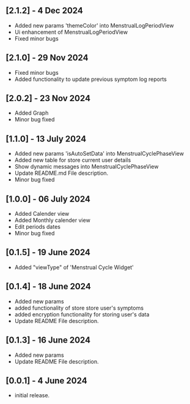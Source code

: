 ## [2.1.2] - 4 Dec 2024
* Added new params 'themeColor' into MenstrualLogPeriodView
* Ui enhancement of MenstrualLogPeriodView
* Fixed minor bugs

## [2.1.0] - 29 Nov 2024
* Fixed minor bugs
* Added functionality to update previous symptom log reports

## [2.0.2] - 23 Nov 2024
* Added Graph
* Minor bug fixed

## [1.1.0] - 13 July 2024
* Added new params 'isAutoSetData' into MenstrualCyclePhaseView
* Added new table for store current user details
* Show dynamic messages into MenstrualCyclePhaseView
* Update README.md File description.
* Minor bug fixed

## [1.0.0] - 06 July 2024
* Added Calender view
* Added Monthly calender view
* Edit periods dates
* Minor bug fixed

## [0.1.5] - 19 June 2024
* Added "viewType" of 'Menstrual Cycle Widget'

## [0.1.4] - 18 June 2024
* Added new params 
* added functionality of store store user's symptoms 
* added encryption functionality for storing user's data
* Update README File description.

## [0.1.3] - 16 June 2024
* Added new params
* Update README File description.

## [0.0.1] - 4 June 2024
* initial release.